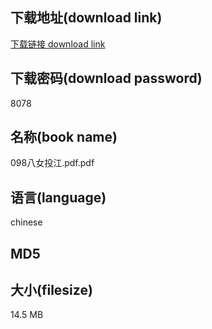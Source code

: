 ## 下载地址(download link)
[下载链接 download link](https://voluble-croquembouche-d321dc.netlify.app/?s=098%E5%85%AB%E5%A5%B3%E6%8A%95%E6%B1%9F.pdf)

## 下载密码(download password)
8078

## 名称(book name)
098八女投江.pdf.pdf

## 语言(language)
chinese

## MD5


## 大小(filesize)
14.5 MB
